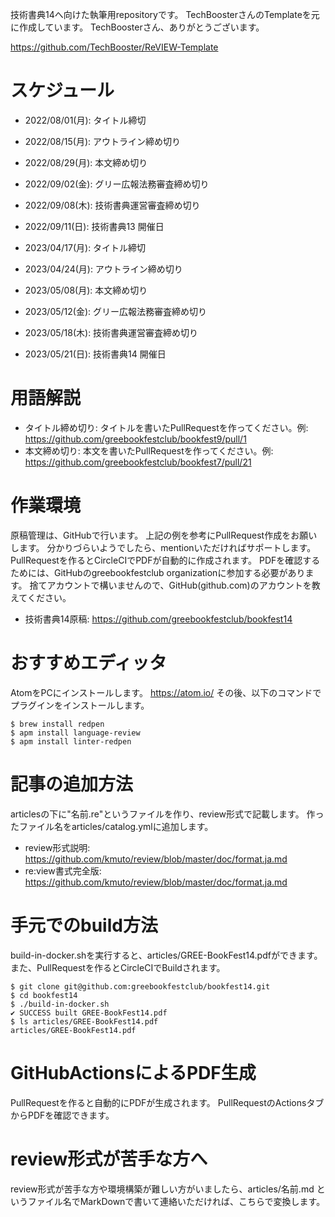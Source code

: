 技術書典14へ向けた執筆用repositoryです。
TechBoosterさんのTemplateを元に作成しています。
TechBoosterさん、ありがとうございます。

https://github.com/TechBooster/ReVIEW-Template

# スケジュール
* 2022/08/01(月): タイトル締切
* 2022/08/15(月): アウトライン締め切り
* 2022/08/29(月): 本文締め切り
* 2022/09/02(金): グリー広報法務審査締め切り
* 2022/09/08(木): 技術書典運営審査締め切り
* 2022/09/11(日): 技術書典13 開催日

* 2023/04/17(月): タイトル締切
* 2023/04/24(月): アウトライン締め切り
* 2023/05/08(月): 本文締め切り
* 2023/05/12(金): グリー広報法務審査締め切り
* 2023/05/18(木): 技術書典運営審査締め切り
* 2023/05/21(日): 技術書典14 開催日

# 用語解説
* タイトル締め切り: タイトルを書いたPullRequestを作ってください。例: https://github.com/greebookfestclub/bookfest9/pull/1
* 本文締め切り: 本文を書いたPullRequestを作ってください。例: https://github.com/greebookfestclub/bookfest7/pull/21

# 作業環境
原稿管理は、GitHubで行います。
上記の例を参考にPullRequest作成をお願いします。
分かりづらいようでしたら、mentionいただければサポートします。
PullRequestを作るとCircleCIでPDFが自動的に作成されます。
PDFを確認するためには、GitHubのgreebookfestclub organizationに参加する必要があります。
捨てアカウントで構いませんので、GitHub(github.com)のアカウントを教えてください。
* 技術書典14原稿: https://github.com/greebookfestclub/bookfest14

# おすすめエディッタ
AtomをPCにインストールします。 https://atom.io/
その後、以下のコマンドでプラグインをインストールします。

```
$ brew install redpen
$ apm install language-review
$ apm install linter-redpen
```

# 記事の追加方法
articlesの下に"名前.re"というファイルを作り、review形式で記載します。
作ったファイル名をarticles/catalog.ymlに追加します。

* review形式説明: https://github.com/kmuto/review/blob/master/doc/format.ja.md
* re:view書式完全版: https://github.com/kmuto/review/blob/master/doc/format.ja.md

# 手元でのbuild方法
build-in-docker.shを実行すると、articles/GREE-BookFest14.pdfができます。
また、PullRequestを作るとCircleCIでBuildされます。

```
$ git clone git@github.com:greebookfestclub/bookfest14.git
$ cd bookfest14
$ ./build-in-docker.sh
✔ SUCCESS built GREE-BookFest14.pdf
$ ls articles/GREE-BookFest14.pdf
articles/GREE-BookFest14.pdf
```

# GitHubActionsによるPDF生成
PullRequestを作ると自動的にPDFが生成されます。
PullRequestのActionsタブからPDFを確認できます。

# review形式が苦手な方へ
review形式が苦手な方や環境構築が難しい方がいましたら、articles/名前.md というファイル名でMarkDownで書いて連絡いただければ、こちらで変換します。
